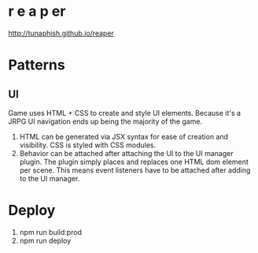 # r e a p er

http://tunaphish.github.io/reaper


# Patterns

## UI 
Game uses HTML + CSS to create and style UI elements. Because it's a JRPG UI navigation ends up being the majority of the game. 

1. HTML can be generated via JSX syntax for ease of creation and visibility. CSS is styled with CSS modules. 
2. Behavior can be attached after attaching the UI to the UI manager plugin. The plugin simply places and replaces one HTML dom element per scene. This means event listeners have to be attached after adding to the UI manager.  

# Deploy
1. npm run build:prod
2. npm run deploy
